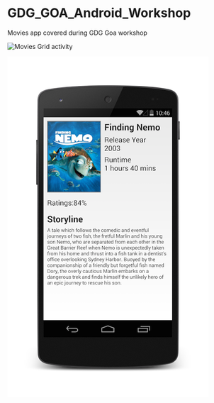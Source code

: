 GDG_GOA_Android_Workshop
========================

Movies app covered during GDG Goa workshop


![Movies Grid activity](https://github.com/vipulshah2010/GDG_GOA_Android_Workshop/blob/master/TractApp/Movies_List.png)


![Movie Details Activity](https://github.com/vipulshah2010/GDG_GOA_Android_Workshop/blob/master/TractApp/Movie_Detail.png)

